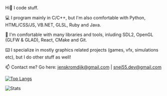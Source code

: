 Hi👋 I code stuff.

💻 I program mainly in C/C++, but I'm also comfortable with Python, HTML/CSS/JS, VB.NET, GLSL, Ruby and Java.

🦙 I'm comfortable with many libraries and tools, inluding SDL2, OpenGL (GLFW & GLAD), React, CMake and Git.

⌨️ I specialize in mostly graphics related projects (games, vfx, simulations etc), but I do other stuff as well!

📫 Contact me? Go here: jenskromdijk@gmail.com | snej55.dev@gmail.com

[![Top Langs](https://github-readme-stats-git-masterrstaa-rickstaa.vercel.app/api/top-langs/?username=snej55&theme=ayu-mirage&show_icons=true&count_private=true&layout=compact)](https://github.com/snej55/github-readme-stats)

![Stats](https://github-readme-stats.vercel.app/api?username=snej55&theme=ayu-mirage&show_icons=true&count_private=true&include_all_commits=true)
